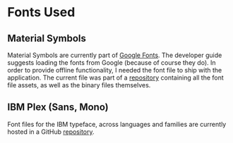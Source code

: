 # Fonts Used

## Material Symbols

Material Symbols are currently part of [Google Fonts](https://fonts.google.com/icons). The developer guide suggests loading the fonts from Google (because of course they do). In order to provide offline functionality, I needed the font file to ship with the application. The current file was part of a [repository](https://github.com/marella/material-symbols/tree/main/material-symbols) containing all the font file assets, as well as the binary files themselves.

## IBM Plex (Sans, Mono)

Font files for the IBM typeface, across languages and families are currently hosted in a GitHub [repository](https://github.com/IBM/plex).
